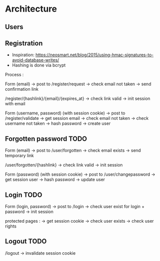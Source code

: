 # Architecture

## Users

## Registration

* Inspiration: https://neosmart.net/blog/2015/using-hmac-signatures-to-avoid-database-writes/
* Hashing is done via bcrypt

Process : 

Form (email) -> post to
/register/request 
  -> check email not taken
  -> send confirmation link 

/register/{hashlink}/{email}/{expires_at} 
  -> check link valid 
  -> init session with email

Form (username, password) (with session cookie) -> post to
/register/validate
  -> get session email
  -> check email not taken
  -> check username not taken
  -> hash password
  -> create user

## Forgotten  password TODO

Form (email) -> post to
/user/forgotten 
  -> check email exists
  -> send temporary link 

/user/forgotten/{hashlink}
  -> check link valid 
  -> init session

Form (password) (with session cookie) -> post to
/user/changepassword
  -> get session user
  -> hash password
  -> update user

## Login TODO

Form (login, password) -> post to
/login
  -> check user exist for login + password
  -> init session

protected pages :
  -> get session cookie
  -> check user exists
  -> check user rights

## Logout TODO

/logout
 -> invalidate session cookie
